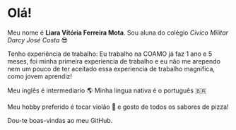 # Olá!

Meu nome é **Liara Vitória Ferreira Mota**. Sou aluna do colégio *Civico Militar Darcy José Costa* :sunglasses:

Tenho experiência de trabalho:
Eu trabalho na COAMO já faz 1 ano e 5 meses, foi minha primeira experiencia de trabalho e eu não me arependo nem um pouco de ter aceitado essa experiencia de trabalho magnifica, como jovem aprendiz!

Meu inglês é intermediario :earth_americas:
Minha língua nativa é o português :brazil:

Meu hobby preferido é tocar violão :musical_keyboard: e gosto de todos os sabores de pizza!

Dou-te boas-vindas ao meu GitHub.
